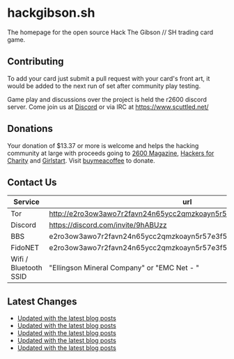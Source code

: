 # hackgibson.sh
The homepage for the open source Hack The Gibson // SH trading card game.


## Contributing

To add your card just submit a pull request with your card's front art, it would be added to the next run of set after community play testing.

Game play and discussions over the project is held the r2600 discord server. Come join us at [Discord](https://discord.com/invite/9hABUzz) or via IRC at https://www.scuttled.net/


## Donations

Your donation of $13.37 or more is welcome and helps the hacking community at large with proceeds going to [2600 Magazine](https://2600.com/), [Hackers for Charity](https://hackersforcharity.org) and [Girlstart](https://girlstart.org).  Visit [buymeacoffee](https://www.buymeacoffee.com/hackgibson.sh) to donate.


## Contact Us

Service | url
-|-
Tor | http://e2ro3ow3awo7r2favn24n65ycc2qmzkoayn5r57e3f56nvjwdcgg32ad.onion
Discord | https://discord.com/invite/9hABUzz
BBS | e2ro3ow3awo7r2favn24n65ycc2qmzkoayn5r57e3f56nvjwdcgg32ad.onion:23
FidoNET | e2ro3ow3awo7r2favn24n65ycc2qmzkoayn5r57e3f56nvjwdcgg32ad.onion:24554
Wifi / Bluetooth SSID | "Ellingson Mineral Company" or "EMC Net - <fidonet address>"

## Latest Changes
<!-- BLOG-POST-LIST:START -->
- [Updated with the latest blog posts](https://github.com/DFW2600/hackgibson.sh/commit/9c6a8d5c5c2d1f4ae81b46f457bf23839ff9cca4)
- [Updated with the latest blog posts](https://github.com/DFW2600/hackgibson.sh/commit/7239a1cd6e3b3bf1721f0e8b5c072eddb7c03e38)
- [Updated with the latest blog posts](https://github.com/DFW2600/hackgibson.sh/commit/743025d4a6b992589a76f8b9215a36ac1065f43f)
- [Updated with the latest blog posts](https://github.com/DFW2600/hackgibson.sh/commit/ebd770cdead8a3f8a3789f66f5b2c1f64e8de4c9)
- [Updated with the latest blog posts](https://github.com/DFW2600/hackgibson.sh/commit/688f92b2b38cb6f1e7311ee55430cc76e61cd9fb)
<!-- BLOG-POST-LIST:END -->
